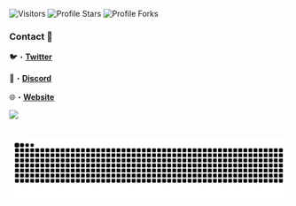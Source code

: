 <img src="https://komarev.com/ghpvc/?username=5hristian&label=Profile%20Views&color=008042&style=flat&label=Visitors" alt="Visitors"></a>
<img src="https://img.shields.io/badge/dynamic/json?&label=Total%20Stars&color=008042&style=flat&style=for-the-badge&query=%24.stars&url=https://api.github-star-counter.workers.dev/user/5hristian" alt="Profile Stars"></a>
<img src="https://img.shields.io/badge/dynamic/json?&label=Total%20Forks&color=008042&style=flat&style=for-the-badge&query=%24.forks&url=https://api.github-star-counter.workers.dev/user/5hristian" alt="Profile Forks"></a>

### Contact 📩
🐦・[**Twitter**](https://twitter.com/clpzy)

👾・[**Discord**](https://discord.com/users/454896586439524362)

🌐・[**Website**](https://clipzy.org)

<img src="https://discord.c99.nl/widget/theme-1/454896586439524362.png"> 

<img src="https://github.com/5hristian/5hristian/blob/main/.github/workflows/Images/Divider.png" width="1000" height="1">

<a href="https://clipzy.org" target="_blank"><img src="https://github.com/5hristian/5hristian/blob/output/github-contribution-grid-snake-dark.svg?palette=github-dark" alt="Contribution Snake"></a>
